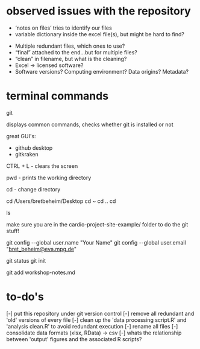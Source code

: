 
# observed issues with the repository

+ ‘notes on files’ tries to identify our files
+ variable dictionary inside the excel file(s), but might be hard to find?

- Multiple redundant files, which ones to use?
- “final” attached to the end…but for multiple files?
- “clean” in filename, but what is the cleaning?
- Excel -> licensed software?
- Software versions? Computing environment? Data origins? Metadata?

# terminal commands

git

displays common commands, checks whether git is installed or not

great GUI's:
- github desktop
- gitkraken

CTRL + L - clears the screen

pwd - prints the working directory

cd - change directory

cd /Users/bretbeheim/Desktop
cd ~
cd ..
cd 

ls

make sure you are in the cardio-project-site-example/ folder to do the git stuff!

git config --global user.name "Your Name"
git config --global user.email "bret_beheim@eva.mpg.de"

git status
git init

git add workshop-notes.md



# to-do's

[-] put this repository under git version control
[-] remove all redundant and 'old' versions of every file
[-] clean up the 'data processing script.R' and 'analysis clean.R' to avoid redundant execution
[-] rename all files
[-] consolidate data formats (xlsx, RData) -> csv
[-] whats the relationship between 'output' figures and the associated R scripts?

